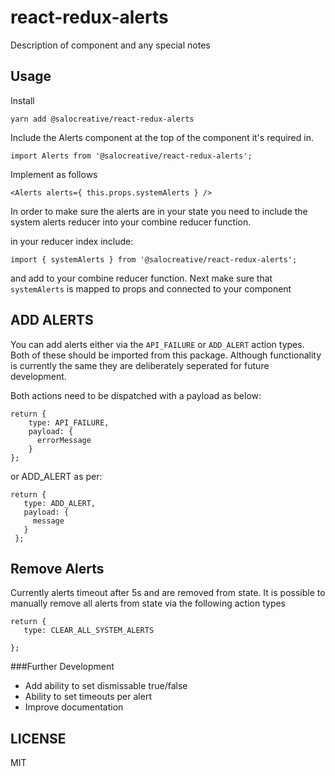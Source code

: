 # react-redux-alerts

Description of component and any special notes

## Usage

Install

```
yarn add @salocreative/react-redux-alerts
```

Include the Alerts component at the top of the component it's required in.

```
import Alerts from '@salocreative/react-redux-alerts';
```

Implement as follows

```
<Alerts alerts={ this.props.systemAlerts } />
```

In order to make sure the alerts are in your state you need to include the system alerts reducer into your combine reducer function.

in your reducer index include:

```
import { systemAlerts } from '@salocreative/react-redux-alerts';
```
and add to your combine reducer function. Next make sure that `systemAlerts` is mapped to props and connected to your component

## ADD ALERTS
You can add alerts either via the `API_FAILURE` or `ADD_ALERT` action types. Both of these should be imported from this package. Although functionality is currently the same they are deliberately seperated for future development.

Both actions need to be dispatched with a payload as below:

```
return {
    type: API_FAILURE,
    payload: {
      errorMessage
    }
};

```

or ADD_ALERT as per:

```
return {
   type: ADD_ALERT,
   payload: {
     message
   }
 };
```

## Remove Alerts
Currently alerts timeout after 5s and are removed from state. It is possible to manually remove all alerts from state via the following action types

```
return {
   type: CLEAR_ALL_SYSTEM_ALERTS

};
```

###Further Development
- Add ability to set dismissable true/false
- Ability to set timeouts per alert
- Improve documentation

## LICENSE

MIT
